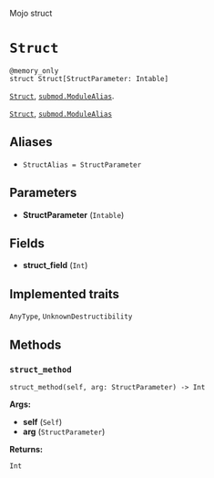 Mojo struct

# `Struct`

```mojo
@memory_only
struct Struct[StructParameter: Intable]
```

[`Struct`](Struct-.md), [`submod.ModuleAlias`](_index.md#aliases).

[`Struct`](Struct-.md), [`submod.ModuleAlias`](_index.md#aliases)

## Aliases

- `StructAlias = StructParameter`

## Parameters

- **StructParameter** (`Intable`)

## Fields

- **struct_field** (`Int`)

## Implemented traits

`AnyType`, `UnknownDestructibility`

## Methods

### `struct_method`

```mojo
struct_method(self, arg: StructParameter) -> Int
```

**Args:**

- **self** (`Self`)
- **arg** (`StructParameter`)

**Returns:**

`Int`
